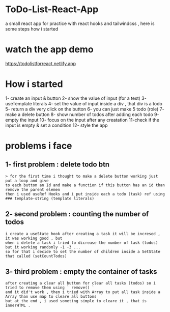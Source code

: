 # ToDo-List-React-App
a small react app for practice with react hooks and tailwindcss ,
here is some steps how i started 

# watch the app demo 
https://todolistforreact.netlify.app



# How i started 
1- create an input & button
2- show the value of input (for a test)
3- useTemplate literals 
4- set the value of input inside a div , that div is a todo 
5- return a div very click on  the button 
6- you can just make 5 todo (role)
7- make a delete button 
8- show number of todos after adding each todo 
9- empty the input 
10- focus on the input after any creatation
11-check if the input is empty & set a condition
12- style the app


# problems i face

  ## 1- first problem : delete todo btn 
    > for the first time i thought to make a delete button working just put a loop and give
    to each button an Id and make a function if this button has an id than remove the parent elemen
    then i used useRef Hooks and i put inside each a todo (task) ref using ### template-string (template literals)
    
  ## 2- second problem : counting the number of todos
    i create a useState hook after creating a task it will be incresed , it was working good , but 
    when i delete a task i tried to dicrease the number of task (todos) but it working randomly -1 -3 ... 
    so for that i decide to set the number of children inside a SetState that called (setCountTodos) 

  ## 3- third problem : empty the container of tasks  
    after creating a clear all button for clear all tasks (todos) so i tried to remove them using ` remove() ` 
    and it did't work , then i tried with Array to put all task inside a Array than use map to cleare all buttons 
    but at the end , i used someting simple to cleare it , that is innerHTML .




